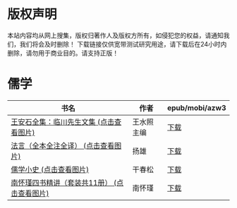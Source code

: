 # 版权声明

本站内容均从网上搜集，版权归著作人及版权方所有，如侵犯您的权益，请通知我们，我们将会及时删除！ 下载链接仅供宽带测试研究用途，请下载后在24小时内删除，请勿用于商业目的。请支持正版！

# 儒学

| 书名 | 作者 | epub/mobi/azw3 |
| --- | --- | --- |
| [王安石全集：临川先生文集 (点击查看图片)](https://www.dushupai.com/attachment/2024/06/09/d9136c07734a3809.jpg) | 王水照主编 | [下载](https://url89.ctfile.com/f/31084289-1356985420-3192ce?p=8866) |
| [法言（全本全注全译） (点击查看图片)](https://www.dushupai.com/attachment/2024/06/08/6130dce44194e6b8.jpg) | 扬雄 | [下载](https://url89.ctfile.com/f/31084289-1357047487-84f2fd?p=8866) |
| [儒学小史 (点击查看图片)](https://www.dushupai.com/attachment/2024/06/07/eba854242473d571.jpg) | 干春松 | [下载](https://url89.ctfile.com/f/31084289-1357035481-1c43d7?p=8866) |
| [南怀瑾四书精讲（套装共11册） (点击查看图片)](https://www.dushupai.com/attachment/2024/06/05/54739e46b67c8cb1.jpg) | 南怀瑾 | [下载](https://url89.ctfile.com/f/31084289-1357029571-16066b?p=8866) |
